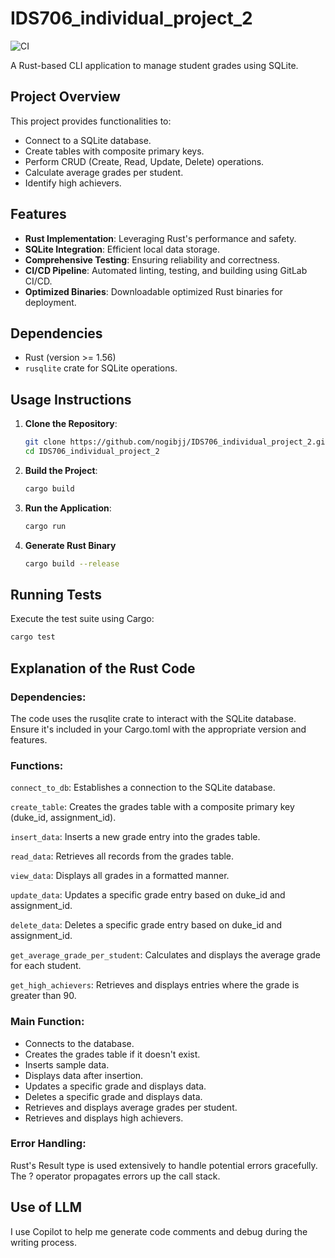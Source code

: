 # IDS706_individual_project_2
![CI](https://github.com/nogibjj/IDS706_individual_project_2/actions/workflows/CICD.yaml/badge.svg)

A Rust-based CLI application to manage student grades using SQLite.

## Project Overview

This project provides functionalities to:

- Connect to a SQLite database.
- Create tables with composite primary keys.
- Perform CRUD (Create, Read, Update, Delete) operations.
- Calculate average grades per student.
- Identify high achievers.

## Features

- **Rust Implementation**: Leveraging Rust's performance and safety.
- **SQLite Integration**: Efficient local data storage.
- **Comprehensive Testing**: Ensuring reliability and correctness.
- **CI/CD Pipeline**: Automated linting, testing, and building using GitLab CI/CD.
- **Optimized Binaries**: Downloadable optimized Rust binaries for deployment.

## Dependencies

- Rust (version >= 1.56)
- `rusqlite` crate for SQLite operations.

## Usage Instructions

1. **Clone the Repository**:
    ```bash
    git clone https://github.com/nogibjj/IDS706_individual_project_2.git
    cd IDS706_individual_project_2
    ```

2. **Build the Project**:
    ```bash
    cargo build
    ```

3. **Run the Application**:
    ```bash
    cargo run
    ```

4. **Generate Rust Binary**
   ```bash
   cargo build --release
   ```

## Running Tests

Execute the test suite using Cargo:
```bash
cargo test
```


## Explanation of the Rust Code

### Dependencies: 
   The code uses the rusqlite crate to interact with the SQLite database. Ensure it's included in your Cargo.toml with the appropriate version and features.

### Functions:
   `connect_to_db`: Establishes a connection to the SQLite database.

   `create_table`: Creates the grades table with a composite primary key (duke_id, assignment_id).

   `insert_data`: Inserts a new grade entry into the grades table.

   `read_data`: Retrieves all records from the grades table.

   `view_data`: Displays all grades in a formatted manner.

   `update_data`: Updates a specific grade entry based on duke_id and assignment_id.

   `delete_data`: Deletes a specific grade entry based on duke_id and assignment_id.

   `get_average_grade_per_student`: Calculates and displays the average grade for each student.

   `get_high_achievers`: Retrieves and displays entries where the grade is greater than 90.


### Main Function:
   * Connects to the database.
   * Creates the grades table if it doesn't exist.
   * Inserts sample data.
   * Displays data after insertion.
   * Updates a specific grade and displays data.
   * Deletes a specific grade and displays data.
   * Retrieves and displays average grades per student.
   * Retrieves and displays high achievers.

### Error Handling: 
   Rust's Result type is used extensively to handle potential errors gracefully. The ? operator propagates errors up the call stack.

## Use of LLM
   I use Copilot to help me generate code comments and debug during the writing process.